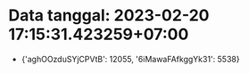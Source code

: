# Data tanggal: 2023-02-20 17:15:31.423259+07:00

* {'aghOOzduSYjCPVtB': 12055, '6iMawaFAfkggYk31': 5538}
